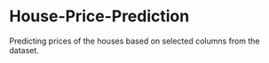 # House-Price-Prediction
Predicting prices of the houses based on selected columns from the dataset.
